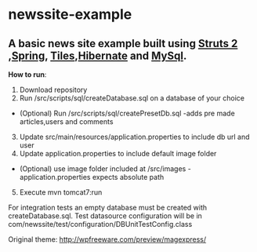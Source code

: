 # newssite-example

## A basic news site example built using [Struts 2](http://struts.apache.org/) ,[Spring](https://spring.io/), [Tiles](https://tiles.apache.org/),[Hibernate](http://hibernate.org/) and [MySql](http://www.mysql.com/).
 
 
 
 **How to run**:
  1. Download repository
  2. Run /src/scripts/sql/createDatabase.sql on a database of your choice
   * (Optional) Run /src/scripts/sql/createPresetDb.sql -adds pre made articles,users and comments
  3. Update src/main/resources/application.properties to include db url and user 
  4. Update application.properties to include default image folder
   * (Optional) use image folder included at /src/images - application.properties expects absolute path
  5. Execute mvn tomcat7:run
  
 For integration tests an empty database must be created with createDatabase.sql.
 Test datasource configuration will be in com/newssite/test/configuration/DBUnitTestConfig.class   
  
Original theme: http://wpfreeware.com/preview/magexpress/
